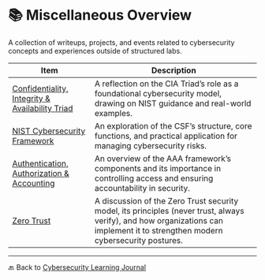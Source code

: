 # 📚 Miscellaneous Overview

A collection of writeups, projects, and events related to cybersecurity concepts and experiences outside of structured labs.

| Item | Description |
|------|-------------|
| [Confidentiality, Integrity & Availability Triad](cia-triad.md) | A reflection on the CIA Triad’s role as a foundational cybersecurity model, drawing on NIST guidance and real-world examples. |
| [NIST Cybersecurity Framework](nist-csf.md) | An exploration of the CSF’s structure, core functions, and practical application for managing cybersecurity risks. |
| [Authentication, Authorization & Accounting](aaa.md) | An overview of the AAA framework’s components and its importance in controlling access and ensuring accountability in security. |
| [Zero Trust](zero-trust.md) | A discussion of the Zero Trust security model, its principles (never trust, always verify), and how organizations can implement it to strengthen modern cybersecurity postures. |

---

🔙 Back to [Cybersecurity Learning Journal](../README.md)
